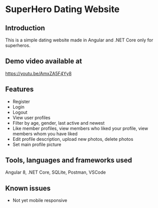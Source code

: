 # SuperHero Dating Website

## Introduction

This is a simple dating website made in Angular and .NET Core only for superheros.

## Demo video available at

https://youtu.be/AmxZA5F4Yy8

## Features

* Register
* Login
* Logout
* View user profiles
* Filter by age, gender, last active and newest
* Like member profiles, view members who liked your profile, view members whom you have liked
* Edit profile description, upload new photos, delete photos
* Set main profile picture

## Tools, languages and frameworks used 
Angular 8, .NET Core, SQLite, Postman, VSCode

## Known issues
* Not yet mobile responsive














